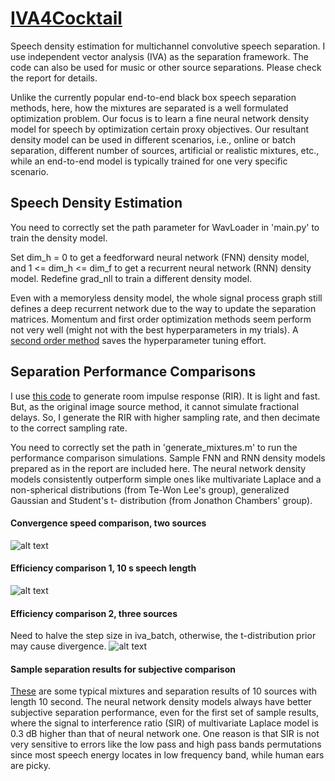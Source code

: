 # [IVA4Cocktail](https://arxiv.org/abs/2008.11273)

Speech density estimation for multichannel convolutive speech separation. I use independent vector analysis (IVA) as the separation framework. The code can also be used for music or other source separations. Please check the report for details.

Unlike the currently popular end-to-end black box speech separation methods, here, how the mixtures are separated is a well formulated optimization problem. Our focus is to learn a fine neural network density model for speech by optimization certain proxy objectives. Our resultant density model can be used in different scenarios, i.e., online or batch separation, different number of sources, artificial or realistic mixtures, etc., while an end-to-end model is typically trained for one very specific scenario.         

## Speech Density Estimation

You need to correctly set the path parameter for WavLoader in 'main.py' to train the density model. 

Set dim_h = 0 to get a feedforward neural network (FNN) density model, and 1 <= dim_h <= dim_f to get a recurrent neural network (RNN) density model. Redefine grad_nll to train a different density model.  

Even with a memoryless density model, the whole signal process graph still defines a deep recurrent network due to the way to update the separation matrices. Momentum and first order optimization methods seem perform not very well (might not with the best hyperparameters in my trials). A [second order method](https://ieeexplore.ieee.org/document/7875097) saves the hyperparameter tuning effort. 

## Separation Performance Comparisons

I use [this code](https://www.mathworks.com/matlabcentral/fileexchange/5116-room-impulse-response-generator) to generate room impulse response (RIR). It is light and fast. But, as the original image source method, it cannot simulate fractional delays. So, I generate the RIR with higher sampling rate, and then decimate to the correct sampling rate. 

You need to correctly set the path in 'generate_mixtures.m' to run the performance comparison simulations. Sample FNN and RNN density models prepared as in the report are included here. The neural network density models consistently outperform simple ones like multivariate Laplace and a non-spherical distributions (from Te-Won Lee's group), generalized Gaussian and Student's t- distribution (from Jonathon Chambers' group).

#### Convergence speed comparison, two sources
![alt text](https://github.com/lixilinx/IVA4Cocktail/blob/master/sir_vs_time.png)

#### Efficiency comparison 1, 10 s speech length
![alt text](https://github.com/lixilinx/IVA4Cocktail/blob/master/sir_vs_N.png)

#### Efficiency comparison 2, three sources 
Need to halve the step size in iva_batch, otherwise, the t-distribution prior may cause divergence.
![alt text](https://github.com/lixilinx/IVA4Cocktail/blob/master/sir_vs_length.png)

#### Sample separation results for subjective comparison

[These](https://drive.google.com/file/d/18xrjgKNbWOnl0t_w0XnsB0zOr4EOWpX-/view?usp=sharing) are some typical mixtures and separation results of 10 sources with length 10 second. The neural network density models always have better subjective separation performance, even for the first set of sample results, where the signal to interference ratio (SIR) of multivariate Laplace model is 0.3 dB higher than that of neural network one. One reason is that SIR is not very sensitive to errors like the low pass and high pass bands permutations since most speech energy locates in low frequency band, while human ears are picky.
